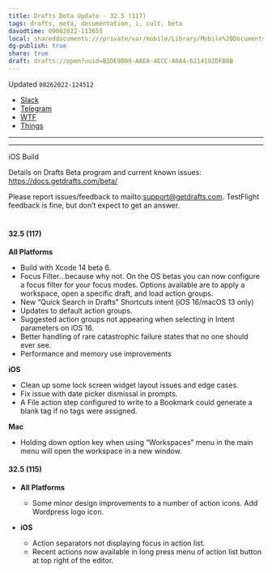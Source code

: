 ```yaml
---
title: Drafts Beta Update - 32.5 (117)
tags: drafts, meta, documentation, i, cult, beta
davodtime: 09082022-113655
local: shareddocuments:///private/var/mobile/Library/Mobile%20Documents/iCloud~md~obsidian/Documents/OBSHIDDIAN/drafts/B3DE9D99-AAEA-4ECC-A0A4-6214192DFB0B.md
dg-publish: true
share: true
draft: drafts://open?uuid=B3DE9D99-AAEA-4ECC-A0A4-6214192DFB0B
---
```

Updated `08262022-124512`

- [Slack](https://agiletortoise.slack.com/archives/C82A9NK0E/p1661531381672659)
- [Telegram](https://t.me/getdrafts/54)
- [WTF](https://davidblue.wtf/drafts/B3DE9D99-AAEA-4ECC-A0A4-6214192DFB0B.html)
- [Things](things:///show?id=9k7LRDXbkzMRaQkoQdJkcm)

---

<script async="" src="https://telegram.org/js/telegram-widget.js?1" data-telegram-post="getdrafts/54" data-width="100%"></script>

---

iOS Build

Details on Drafts Beta program and current known issues: https://docs.getdrafts.com/beta/

Please report issues/feedback to mailto:support@getdrafts.com. TestFlight feedback is fine, but don’t expect to get an answer.
#
#### 32.5 (117)

**All Platforms**
  - Build with Xcode 14 beta 6.
  - Focus Filter...because why not. On the OS betas you can now configure a focus filter for your focus modes. Options available are to apply a workspace, open a specific draft, and load action groups.
  - New “Quick Search in Drafts” Shortcuts intent (iOS 16/macOS 13 only)
  - Updates to default action groups.
  - Suggested action groups not appearing when selecting in Intent parameters on iOS 16.
  - Better handling of rare catastrophic failure states that no one should ever see.
  - Performance and memory use improvements

**iOS**
  - Clean up some lock screen widget layout issues and edge cases.
  - Fix issue with date picker dismissal in prompts.
  - A File action step configured to write to a Bookmark could generate a blank tag if no tags were assigned.

**Mac**
  - Holding down option key when using “Workspaces” menu in the main menu will open the workspace in a new window.

#### 32.5 (115)

- **All Platforms**
  - Some minor design improvements to a number of action icons. Add Wordpress logo icon.

- **iOS**
  - Action separators not displaying focus in action list.
  - Recent actions now available in long press menu of action list button at top right of the editor.